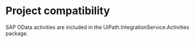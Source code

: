 ﻿# Project compatibility

SAP OData activities are included in the
                UiPath.IntegrationService.Activities package.




|  |
| ---
